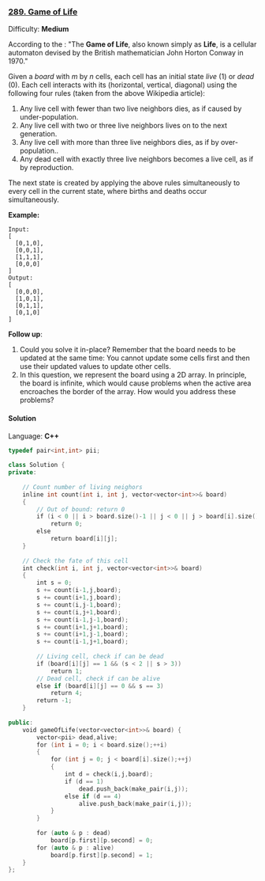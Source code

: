 ### [289\. Game of Life](https://leetcode.com/problems/game-of-life/)

Difficulty: **Medium**


According to the : "The **Game of Life**, also known simply as **Life**, is a cellular automaton devised by the British mathematician John Horton Conway in 1970."

Given a _board_ with _m_ by _n_ cells, each cell has an initial state _live_ (1) or _dead_ (0). Each cell interacts with its (horizontal, vertical, diagonal) using the following four rules (taken from the above Wikipedia article):

1.  Any live cell with fewer than two live neighbors dies, as if caused by under-population.
2.  Any live cell with two or three live neighbors lives on to the next generation.
3.  Any live cell with more than three live neighbors dies, as if by over-population..
4.  Any dead cell with exactly three live neighbors becomes a live cell, as if by reproduction.

The next state is created by applying the above rules simultaneously to every cell in the current state, where births and deaths occur simultaneously.

**Example:**

```
Input:
[
  [0,1,0],
  [0,0,1],
  [1,1,1],
  [0,0,0]
]
Output:
[
  [0,0,0],
  [1,0,1],
  [0,1,1],
  [0,1,0]
]
```

**Follow up**:

1.  Could you solve it in-place? Remember that the board needs to be updated at the same time: You cannot update some cells first and then use their updated values to update other cells.
2.  In this question, we represent the board using a 2D array. In principle, the board is infinite, which would cause problems when the active area encroaches the border of the array. How would you address these problems?


#### Solution

Language: **C++**

```c++
typedef pair<int,int> pii;
​
class Solution {
private:
    
    // Count number of living neighors
    inline int count(int i, int j, vector<vector<int>>& board)
    {
        // Out of bound: return 0
        if (i < 0 || i > board.size()-1 || j < 0 || j > board[i].size()-1)
            return 0;
        else
            return board[i][j];
    }
    
    // Check the fate of this cell
    int check(int i, int j, vector<vector<int>>& board)
    {
        int s = 0;
        s += count(i-1,j,board);
        s += count(i+1,j,board);
        s += count(i,j-1,board);
        s += count(i,j+1,board);
        s += count(i-1,j-1,board);
        s += count(i+1,j+1,board);
        s += count(i+1,j-1,board);
        s += count(i-1,j+1,board);
        
        // Living cell, check if can be dead
        if (board[i][j] == 1 && (s < 2 || s > 3))
            return 1;
        // Dead cell, check if can be alive
        else if (board[i][j] == 0 && s == 3)
            return 4;  
        return -1;
    }
    
public:
    void gameOfLife(vector<vector<int>>& board) {
        vector<pii> dead,alive;
        for (int i = 0; i < board.size();++i)
        {
            for (int j = 0; j < board[i].size();++j)
            {
                int d = check(i,j,board);
                if (d == 1)
                    dead.push_back(make_pair(i,j));
                else if (d == 4)
                    alive.push_back(make_pair(i,j));
            }
        }
        
        for (auto & p : dead)
            board[p.first][p.second] = 0;
        for (auto & p : alive)
            board[p.first][p.second] = 1;
    }
};
```
